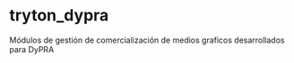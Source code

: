 tryton_dypra
============

Módulos de gestión de comercialización de medios graficos desarrollados para DyPRA
